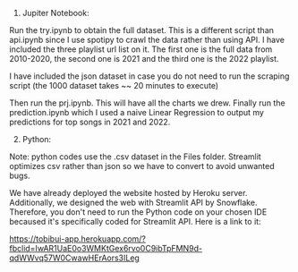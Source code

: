 1. Jupiter Notebook:

Run the try.ipynb to obtain the full dataset. This is a different script than api.ipynb since I use spotipy to crawl the data rather than using API. I have included the three playlist url list on it. The first one is the full data from 2010-2020, the second one is 2021 and the third one is the 2022 playlist. 

I have included the json dataset in case you do not need to run the scraping script (the 1000 dataset takes ~~ 20 minutes to execute)

Then run the prj.ipynb. This will have all the charts we drew. Finally run the prediction.ipynb which I used a naive Linear Regression to output my predictions for top songs in 2021 and 2022. 

2. Python:

Note: python codes use the .csv dataset in the Files folder. Streamlit optimizes csv rather than json so we have to convert to avoid unwanted bugs.

We have already deployed the website hosted by Heroku server. Additionally, we designed the web with Streamlit API by Snowflake. Therefore, you don't need to run the Python code on your chosen IDE becaused it's specifically coded for Streamlit API.  Here is a link to it:

https://tobibui-app.herokuapp.com/?fbclid=IwAR1UaE0o3WMKtGex6rvo0C9ibTpFMN9d-qdWWvq57W0CwawHErAors3ILeg
